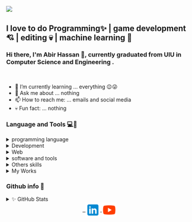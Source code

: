 
![](https://komarev.com/ghpvc/?username=XAbirHasan&color=brightgreen)

## I love to do Programming✨ | game development💘 | editing 💀 | machine learning 🤖
### Hi there, I'm Abir Hassan 👦, currently graduated from UIU in Computer Science and Engineering .
<br>

- 🌱 I’m currently learning ... everything 😉😜
- 💬 Ask me about ... nothing
- 📫 How to reach me: ... emails and social media
- 💀 Fun fact: ... nothing

### Language and Tools 💻🔨

  <details>
      <summary>programming language</summary>
      <img align="center" alt="c" src="https://github.com/XAbirHasan/XAbirHasan/blob/main/icon-64/language/c-64.png">
      <img align="center" alt="c++" src="https://github.com/XAbirHasan/XAbirHasan/blob/main/icon-64/language/c%2B%2B-64.png">
      <img align="center" alt="c#" src="https://github.com/XAbirHasan/XAbirHasan/blob/main/icon-64/language/c-sharp-64.png">
      <img align="center" alt="java" src="https://github.com/XAbirHasan/XAbirHasan/blob/main/icon-64/language/java-64.png">
      <img align="center" alt="python" src="https://github.com/XAbirHasan/XAbirHasan/blob/main/icon-64/language/python-64.png">
      <img align="center" alt="dart" src="https://github.com/XAbirHasan/XAbirHasan/blob/main/icon-64/language/dart_64.png">
      <br>
      <br>
  </details>
  
  <details>
      <summary>Development</summary>
      <img align="center" alt="Django" src="https://github.com/XAbirHasan/XAbirHasan/blob/main/icon-64/dev/django_64.png">
      <img align="center" alt="Flutter" src="https://github.com/XAbirHasan/XAbirHasan/blob/main/icon-64/dev/flutter_64.png">
      <img align="center" alt="Native Android" src="https://github.com/XAbirHasan/XAbirHasan/blob/main/icon-64/dev/android_64.png">
      <img align="center" alt="Game dev" src="https://github.com/XAbirHasan/XAbirHasan/blob/main/icon-64/dev/machine-learning-64.png">
      <img align="center" alt="Game dev" src="https://github.com/XAbirHasan/XAbirHasan/blob/main/icon-64/dev/game-development.png">
      <br>
      <br>
  </details>

  <details>
	<summary>Web</summary>
	<img align="center" alt="html" src="https://github.com/XAbirHasan/XAbirHasan/blob/main/icon-64/web/html-64.png">
	<img align="center" alt="css" src="https://github.com/XAbirHasan/XAbirHasan/blob/main/icon-64/web/css-64.png">
	<img align="center" alt="javascript" src="https://github.com/XAbirHasan/XAbirHasan/blob/main/icon-64/web/javascript-64.png">
	<img align="center" alt="mysql" src="https://github.com/XAbirHasan/XAbirHasan/blob/main/icon-64/web/mysql64.png">
	<img align="center" alt="php" src="https://github.com/XAbirHasan/XAbirHasan/blob/main/icon-64/web/php-64.png">
	<br>
	<br>
  </details>

  <details>
	<summary>software and tools</summary>
	<h4> Editor </h4>
	<img align="center" alt="android studio" src="https://github.com/XAbirHasan/XAbirHasan/blob/main/icon-64/tools/editor/android-studio-64.png">
	<img align="center" alt="eclipse" src="https://github.com/XAbirHasan/XAbirHasan/blob/main/icon-64/tools/editor/eclipse-64.png">
	<img align="center" alt="intellij" src="https://github.com/XAbirHasan/XAbirHasan/blob/main/icon-64/tools/editor/intellij-idea-64.png">
	<img align="center" alt="sublimetext" src="https://github.com/XAbirHasan/XAbirHasan/blob/main/icon-64/tools/editor/sublime-text-64.png">
	<img align="center" alt="unity" src="https://github.com/XAbirHasan/XAbirHasan/blob/main/icon-64/tools/editor/unity-64.png">
	<img align="center" alt="visual-studio" src="https://github.com/XAbirHasan/XAbirHasan/blob/main/icon-64/tools/editor/visual-studio-64.png">
	<br>
	<br>
	<h4> Documentation </h4>
	<img align="center" alt="word" src="https://github.com/XAbirHasan/XAbirHasan/blob/main/icon-64/tools/document/microsoft-word-64.png">
	<img align="center" alt="excel" src="https://github.com/XAbirHasan/XAbirHasan/blob/main/icon-64/tools/document/microsoft-excel-64.png">
	<img align="center" alt="powerpoint" src="https://github.com/XAbirHasan/XAbirHasan/blob/main/icon-64/tools/document/microsoft-powerpoint-64.png">
	<br>
	<br>
	<h4> Editing </h4>
	<img align="center" alt="blender" src="https://github.com/XAbirHasan/XAbirHasan/blob/main/icon-64/tools/Editing/blender-3d-64.png">
	<img align="center" alt="adobe photoshop" src="https://github.com/XAbirHasan/XAbirHasan/blob/main/icon-64/tools/Editing/adobe-photoshop-64.png">
	<img align="center" alt="adobe illustrator" src="https://github.com/XAbirHasan/XAbirHasan/blob/main/icon-64/tools/Editing/adobe-illustrator-64.png">
	<img align="center" alt="adobe premiere pro" src="https://github.com/XAbirHasan/XAbirHasan/blob/main/icon-64/tools/Editing/adobe_pre_pro_64.png">
	<img align="center" alt="audacity" src="https://github.com/XAbirHasan/XAbirHasan/blob/main/icon-64/tools/Editing/audacity-64.png">
	<br>
	<br>
  </details>
  <details>
	<summary>Others skills</summary>
	<img align="center" alt="ai" src="https://github.com/XAbirHasan/XAbirHasan/blob/main/icon-64/others/ai-64.png">
	<img align="center" alt="game" src="https://github.com/XAbirHasan/XAbirHasan/blob/main/icon-64/others/game-64.png">
	<img align="center" alt="guitar" src="https://github.com/XAbirHasan/XAbirHasan/blob/main/icon-64/others/guitar-64.png">
	<img align="center" alt="mobile" src="https://github.com/XAbirHasan/XAbirHasan/blob/main/icon-64/others/mobile-64.png">
  </details>

<details>
	<summary>My Works</summary>

	<details>
		<summary>2017</summary>
		[Snake_Game](https://github.com/XAbirHasan/Snake_Game) <br>
		[TicTacToe](https://github.com/XAbirHasan/TicTacToe)<br>
		[Snake2_iGraphics](https://github.com/XAbirHasan/Snake2_iGraphics)<br>
		[Master_Archer](https://github.com/XAbirHasan/Master_Archer) <br>
		[Super_Mario](https://github.com/XAbirHasan/Super_Mario) <br>
		[Movie_Ticket](https://github.com/XAbirHasan/Movie_Ticket) <br>
		[C-and-Cplus](https://github.com/XAbirHasan/C-and-Cplus)<br>
	</details>
	<details>
		<summary>2018</summary>
		* **[Calculator-java](https://github.com/XAbirHasan/Calculator-java)**
		* **[Snake-java](https://github.com/XAbirHasan/Snake-java)**
		* **[OnlineQuiz](https://github.com/XAbirHasan/OnlineQuiz)**
		* **[1D-Pong](https://github.com/XAbirHasan/1D-Pong)**
		* **[FCFS](https://github.com/XAbirHasan/FCFS)**
	</details>
	<details>
		<summary>2019</summary>
		* **[child-care](https://github.com/XAbirHasan/child-care)**
		* **[shopee-mart](https://github.com/XAbirHasan/shopee-mart)**
		* **[googleAuth](https://github.com/XAbirHasan/googleAuth)**
		* **[zetta](https://github.com/XAbirHasan/zetta)**
		* **[HomeAutomation](https://github.com/XAbirHasan/HomeAutomation)**
		* **[Client-Server-CN](https://github.com/XAbirHasan/Client-Server-CN)**
	</details>
	<details>
		<summary>2020</summary>
		* **[TicTacToe-AI](https://github.com/XAbirHasan/TicTacToe-AI)**
		* **[hotel_outgoing](https://github.com/XAbirHasan/hotel_outgoing)**
		* **[Demo-Awarenessapp](https://github.com/XAbirHasan/Demo-Awarenessapp)**
		* **[3D-Basic](https://github.com/XAbirHasan/3D-Basic)**
		* **[Scale-3D-Blender](https://github.com/XAbirHasan/Scale-3D-Blender)**
		* **[HorrorEnviroment-Blender](https://github.com/XAbirHasan/HorrorEnviroment-Blender)**
		* **[Bike-3D](https://github.com/XAbirHasan/Bike-3D)**
		* **[NEGA-CUBE](https://github.com/XAbirHasan/NEGA-CUBE)**
		* **[kingsFoods](https://github.com/XAbirHasan/kingsFoods)**
		* **[game-Environment](https://github.com/XAbirHasan/game-Environment)**
		* **[low-poly-character](https://github.com/XAbirHasan/low-poly-character)**
		* **[BroX](https://github.com/XAbirHasan/BroX)**
		* **[Python-AI](https://github.com/XAbirHasan/Python-AI)**
	</details>
	<details>
		<summary>2021</summary>
		* **[3D-Boat](https://github.com/XAbirHasan/3D-Boat)**
		* **[Stock-Trading](https://github.com/XAbirHasan/Stock-Trading)**
		* **[Suicide-Prevention](https://github.com/XAbirHasan/Suicide-Prevention)**
		* **[Bangla-Bert](https://github.com/XAbirHasan/Bangla-Bert)**
		* **[WordCloud](https://github.com/XAbirHasan/WordCloud)**
		* **[Simulation](https://github.com/XAbirHasan/Simulation)**
		* **[IPE](https://github.com/XAbirHasan/IPE)**
		* **[worldClock](https://github.com/XAbirHasan/worldClock)**
	</details>
</details>
  
### Github info 👀

<details>
	<summary>✨ GitHub Stats</summary>
	<img align="center" alt="Abir's GitHub Stats" src="https://github-readme-stats.vercel.app/api?username=XAbirHasan&show_icons=true&hide_border=true">
</details>

<div align="center">
	<a href="#" target="_blank">
		<img align="center" width="40" alt="" src="https://github.com/XAbirHasan/XAbirHasan/blob/main/icon-64/social/facebook-logo-64.png">
	</a>
	<a href="https://www.instagram.com/abir_hasan_al_rabbi/" target="_blank">
		<img align="center" width="40" alt="" src="https://github.com/XAbirHasan/XAbirHasan/blob/main/icon-64/social/instagram-64.png">
	</a>
	<a href="https://www.linkedin.com/in/abir-hassan" target="_blank">
		<img align="center" width="40" alt="" src="https://github.com/XAbirHasan/XAbirHasan/blob/main/icon-64/social/linkdin-64.png">
	</a>
	<a href="https://www.youtube.com/channel/UClAvPJ1k-m2WYt2Rj5OcoOg" target="_blank">
		<img align="center" width="40" alt="" src="https://github.com/XAbirHasan/XAbirHasan/blob/main/icon-64/social/youtube-64.png">
	</a>
</div>
<!--
![](https://komarev.com/ghpvc/?username=XAbirHasan&color=brightgreen)

-->
